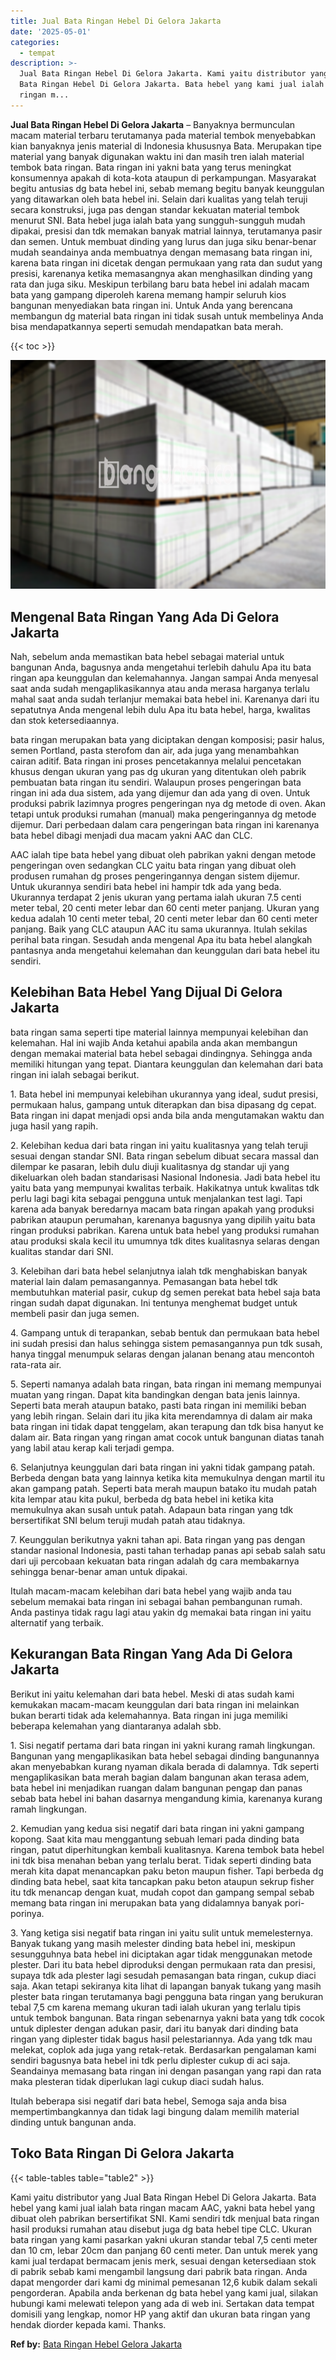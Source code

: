```yaml
---
title: Jual Bata Ringan Hebel Di Gelora Jakarta
date: '2025-05-01'
categories:
  - tempat
description: >-
  Jual Bata Ringan Hebel Di Gelora Jakarta. Kami yaitu distributor yang Jual
  Bata Ringan Hebel Di Gelora Jakarta. Bata hebel yang kami jual ialah bata
  ringan m...
---
```


**Jual Bata Ringan Hebel Di Gelora Jakarta** – Banyaknya bermunculan macam material terbaru terutamanya pada material tembok menyebabkan kian banyaknya jenis material di Indonesia khususnya Bata. Merupakan tipe material yang banyak digunakan waktu ini dan masih tren ialah material tembok bata ringan. Bata ringan ini yakni bata yang terus meningkat konsumennya apakah di kota-kota ataupun di perkampungan. Masyarakat begitu antusias dg bata hebel ini, sebab memang begitu banyak keunggulan yang ditawarkan oleh bata hebel ini. Selain dari kualitas yang telah teruji secara konstruksi, juga pas dengan standar kekuatan material tembok menurut SNI. Bata hebel juga ialah bata yang sungguh-sungguh mudah dipakai, presisi dan tdk memakan banyak matrial lainnya, terutamanya pasir dan semen. Untuk membuat dinding yang lurus dan juga siku benar-benar mudah seandainya anda membuatnya dengan memasang bata ringan ini, karena bata ringan ini dicetak dengan permukaan yang rata dan sudut yang presisi, karenanya ketika memasangnya akan menghasilkan dinding yang rata dan juga siku. Meskipun terbilang baru bata hebel ini adalah macam bata yang gampang diperoleh karena memang hampir seluruh kios bangunan menyediakan bata ringan ini. Untuk Anda yang berencana membangun dg material bata ringan ini tidak susah untuk membelinya Anda bisa mendapatkannya seperti semudah mendapatkan bata merah.

{{< toc >}}

![Jual Bata Ringan Hebel Di Gelora Jakarta](/images/jual-hebel-murah-29.png)

## Mengenal Bata Ringan Yang Ada Di Gelora Jakarta

Nah, sebelum anda memastikan bata hebel sebagai material untuk bangunan Anda, bagusnya anda mengetahui terlebih dahulu Apa itu bata ringan apa keunggulan dan kelemahannya. Jangan sampai Anda menyesal saat anda sudah mengaplikasikannya atau anda merasa harganya terlalu mahal saat anda sudah terlanjur memakai bata hebel ini. Karenanya dari itu sepatutnya Anda mengenal lebih dulu Apa itu bata hebel, harga, kwalitas dan stok ketersediaannya.

bata ringan merupakan bata yang diciptakan dengan komposisi; pasir halus, semen Portland, pasta sterofom dan air, ada juga yang menambahkan cairan aditif. Bata ringan ini proses pencetakannya melalui pencetakan khusus dengan ukuran yang pas dg ukuran yang ditentukan oleh pabrik pembuatan bata ringan itu sendiri. Walaupun proses pengeringan bata ringan ini ada dua sistem, ada yang dijemur dan ada yang di oven. Untuk produksi pabrik lazimnya progres pengeringan nya dg metode di oven. Akan tetapi untuk produksi rumahan (manual) maka pengeringannya dg metode dijemur. Dari perbedaan dalam cara pengeringan bata ringan ini karenanya bata hebel dibagi menjadi dua macam yakni AAC dan CLC.

AAC ialah tipe bata hebel yang dibuat oleh pabrikan yakni dengan metode pengeringan oven sedangkan CLC yaitu bata ringan yang dibuat oleh produsen rumahan dg proses pengeringannya dengan sistem dijemur. Untuk ukurannya sendiri bata hebel ini hampir tdk ada yang beda. Ukurannya terdapat 2 jenis ukuran yang pertama ialah ukuran 7.5 centi meter tebal, 20 centi meter lebar dan 60 centi meter panjang. Ukuran yang kedua adalah 10 centi meter tebal, 20 centi meter lebar dan 60 centi meter panjang. Baik yang CLC ataupun AAC itu sama ukurannya. Itulah sekilas perihal bata ringan. Sesudah anda mengenal Apa itu bata hebel alangkah pantasnya anda mengetahui kelemahan dan keunggulan dari bata hebel itu sendiri.

## Kelebihan Bata Hebel Yang Dijual Di Gelora Jakarta

bata ringan sama seperti tipe material lainnya mempunyai kelebihan dan kelemahan. Hal ini wajib Anda ketahui apabila anda akan membangun dengan memakai material bata hebel sebagai dindingnya. Sehingga anda memiliki hitungan yang tepat. Diantara keunggulan dan kelemahan dari bata ringan ini ialah sebagai berikut.

1\. Bata hebel ini mempunyai kelebihan ukurannya yang ideal, sudut presisi, permukaan halus, gampang untuk diterapkan dan bisa dipasang dg cepat. Bata ringan ini dapat menjadi opsi anda bila anda mengutamakan waktu dan juga hasil yang rapih.

2\. Kelebihan kedua dari bata ringan ini yaitu kualitasnya yang telah teruji sesuai dengan standar SNI. Bata ringan sebelum dibuat secara massal dan dilempar ke pasaran, lebih dulu diuji kualitasnya dg standar uji yang dikeluarkan oleh badan standarisasi Nasional Indonesia. Jadi bata hebel itu yaitu bata yang mempunyai kwalitas terbaik. Hakikatnya untuk kwalitas tdk perlu lagi bagi kita sebagai pengguna untuk menjalankan test lagi. Tapi karena ada banyak beredarnya macam bata ringan apakah yang produksi pabrikan ataupun perumahan, karenanya bagusnya yang dipilih yaitu bata ringan produksi pabrikan. Karena untuk bata hebel yang produksi rumahan atau produksi skala kecil itu umumnya tdk dites kualitasnya selaras dengan kualitas standar dari SNI.

3\. Kelebihan dari bata hebel selanjutnya ialah tdk menghabiskan banyak material lain dalam pemasangannya. Pemasangan bata hebel tdk membutuhkan material pasir, cukup dg semen perekat bata hebel saja bata ringan sudah dapat digunakan. Ini tentunya menghemat budget untuk membeli pasir dan juga semen.

4\. Gampang untuk di terapankan, sebab bentuk dan permukaan bata hebel ini sudah presisi dan halus sehingga sistem pemasangannya pun tdk susah, hanya tinggal menumpuk selaras dengan jalanan benang atau mencontoh rata-rata air.

5\. Seperti namanya adalah bata ringan, bata ringan ini memang mempunyai muatan yang ringan. Dapat kita bandingkan dengan bata jenis lainnya. Seperti bata merah ataupun batako, pasti bata ringan ini memiliki beban yang lebih ringan. Selain dari itu jika kita merendamnya di dalam air maka bata ringan ini tidak dapat tenggelam, akan terapung dan tdk bisa hanyut ke dalam air. Bata ringan yang ringan amat cocok untuk bangunan diatas tanah yang labil atau kerap kali terjadi gempa.

6\. Selanjutnya keunggulan dari bata ringan ini yakni tidak gampang patah. Berbeda dengan bata yang lainnya ketika kita memukulnya dengan martil itu akan gampang patah. Seperti bata merah maupun batako itu mudah patah kita lempar atau kita pukul, berbeda dg bata hebel ini ketika kita memukulnya akan susah untuk patah. Adapaun bata ringan yang tdk bersertifikat SNI belum teruji mudah patah atau tidaknya.

7\. Keunggulan berikutnya yakni tahan api. Bata ringan yang pas dengan standar nasional Indonesia, pasti tahan terhadap panas api sebab salah satu dari uji percobaan kekuatan bata ringan adalah dg cara membakarnya sehingga benar-benar aman untuk dipakai.

Itulah macam-macam kelebihan dari bata hebel yang wajib anda tau sebelum memakai bata ringan ini sebagai bahan pembangunan rumah. Anda pastinya tidak ragu lagi atau yakin dg memakai bata ringan ini yaitu alternatif yang terbaik.

## Kekurangan Bata Ringan Yang Ada Di Gelora Jakarta

Berikut ini yaitu kelemahan dari bata hebel. Meski di atas sudah kami kemukakan macam-macam keunggulan dari bata ringan ini melainkan bukan berarti tidak ada kelemahannya. Bata ringan ini juga memiliki beberapa kelemahan yang diantaranya adalah sbb.

1\. Sisi negatif pertama dari bata ringan ini yakni kurang ramah lingkungan. Bangunan yang mengaplikasikan bata hebel sebagai dinding bangunannya akan menyebabkan kurang nyaman dikala berada di dalamnya. Tdk seperti mengaplikasikan bata merah bagian dalam bangunan akan terasa adem, bata hebel ini menjadikan ruangan dalam bangunan pengap dan panas sebab bata hebel ini bahan dasarnya mengandung kimia, karenanya kurang ramah lingkungan.

2\. Kemudian yang kedua sisi negatif dari bata ringan ini yakni gampang kopong. Saat kita mau menggantung sebuah lemari pada dinding bata ringan, patut diperhitungkan kembali kualitasnya. Karena tembok bata hebel ini tdk bisa menahan beban yang terlalu berat. Tidak seperti dinding bata merah kita dapat menancapkan paku beton maupun fisher. Tapi berbeda dg dinding bata hebel, saat kita tancapkan paku beton ataupun sekrup fisher itu tdk menancap dengan kuat, mudah copot dan gampang sempal sebab memang bata ringan ini merupakan bata yang didalamnya banyak pori-porinya.

3\. Yang ketiga sisi negatif bata ringan ini yaitu sulit untuk memelesternya. Banyak tukang yang masih melester dinding bata hebel ini, meskipun sesungguhnya bata hebel ini diciptakan agar tidak menggunakan metode plester. Dari itu bata hebel diproduksi dengan permukaan rata dan presisi, supaya tdk ada plester lagi sesudah pemasangan bata ringan, cukup diaci saja. Akan tetapi sekiranya kita lihat di lapangan banyak tukang yang masih plester bata ringan terutamanya bagi pengguna bata ringan yang berukuran tebal 7,5 cm karena memang ukuran tadi ialah ukuran yang terlalu tipis untuk tembok bangunan. Bata ringan sebenarnya yakni bata yang tdk cocok untuk diplester dengan adukan pasir, dari itu banyak dari dinding bata ringan yang diplester tidak bagus hasil pelestariannya. Ada yang tdk mau melekat, coplok ada juga yang retak-retak. Berdasarkan pengalaman kami sendiri bagusnya bata hebel ini tdk perlu diplester cukup di aci saja. Seandainya memasang bata ringan ini dengan pasangan yang rapi dan rata maka plesteran tidak diperlukan lagi cukup diaci sudah halus.

Itulah beberapa sisi negatif dari bata hebel, Semoga saja anda bisa mempertimbangkannya dan tidak lagi bingung dalam memilih material dinding untuk bangunan anda.

## Toko Bata Ringan Di Gelora Jakarta

{{< table-tables table="table2" >}}

Kami yaitu distributor yang Jual Bata Ringan Hebel Di Gelora Jakarta. Bata hebel yang kami jual ialah bata ringan macam AAC, yakni bata hebel yang dibuat oleh pabrikan bersertifikat SNI. Kami sendiri tdk menjual bata ringan hasil produksi rumahan atau disebut juga dg bata hebel tipe CLC. Ukuran bata ringan yang kami pasarkan yakni ukuran standar tebal 7,5 centi meter dan 10 cm, lebar 20cm dan panjang 60 centi meter. Dan untuk merek yang kami jual terdapat bermacam jenis merk, sesuai dengan ketersediaan stok di pabrik sebab kami mengambil langsung dari pabrik bata ringan. Anda dapat mengorder dari kami dg minimal pemesanan 12,6 kubik dalam sekali pengorderan. Apabila anda berkenan dg bata hebel yang kami jual, silakan hubungi kami melewati telepon yang ada di web ini. Sertakan data tempat domisili yang lengkap, nomor HP yang aktif dan ukuran bata ringan yang hendak diorder kepada kami. Thanks.

**Ref by:** [Bata Ringan Hebel Gelora Jakarta](https://id.wikipedia.org/wiki/Bata)
